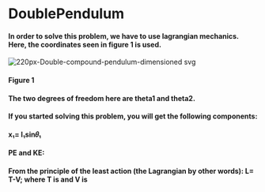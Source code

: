 # DoublePendulum
#### In order to solve this problem, we have to use lagrangian mechanics. Here, the coordinates seen in figure 1 is used.
![220px-Double-compound-pendulum-dimensioned svg](https://user-images.githubusercontent.com/92335176/137643654-f502847c-e348-434f-9c78-8f1302ed804c.png)

#### Figure 1
#### The two degrees of freedom here are theta1 and theta2. 
#### If you started solving this problem, you will get the following components:
#### x₁= l₁sin𝜃₁



#### PE and KE:



#### From the principle of the least action (the Lagrangian by other words): L= T-V; where T is and V is
